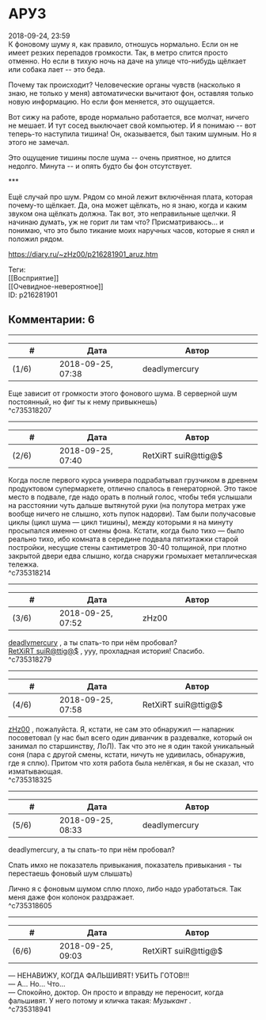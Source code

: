 АРУЗ
====

  
2018-09-24, 23:59  
 К фоновому шуму я, как правило, отношусь нормально. Если он не имеет резких перепадов громкости. Так, в метро спится просто отменно. Но если в тихую ночь на даче на улице что-нибудь щёлкает или собака лает -- это беда.   
   
 Почему так происходит? Человеческие органы чувств (насколько я знаю, не только у меня) автоматически вычитают фон, оставляя только новую информацию. Но если фон меняется, это ощущается.   
   
 Вот сижу на работе, вроде нормально работается, все молчат, ничего не мешает. И тут сосед выключает свой компьютер. И я понимаю -- вот теперь-то наступила тишина! Он, оказывается, был таким шумным. Но я этого не замечал.   
   
 Это ощущение тишины после шума -- очень приятное, но длится недолго. Минута -- и опять будто бы фон отсутствует.   
   
 \*\*\*   
   
 Ещё случай про шум. Рядом со мной лежит включённая плата, которая почему-то щёлкает. Да, она может щёлкать, но я знаю, когда и каким звуком она щёлкать должна. Так вот, это неправильные щелчки. Я начинаю думать, уж не горит ли там что? Присматриваюсь... и понимаю, что это было тикание моих наручных часов, которые я снял и положил рядом.   
  
<https://diary.ru/~zHz00/p216281901_aruz.htm>  
  
Теги:  
[[Восприятие]]  
[[Очевидное-невероятное]]  
ID: p216281901  


Комментарии: 6
--------------

  


---



|         #         |              Дата              |                     Автор                     |           ID           |
| --- | --- | --- | --- |
| (1/6) | 2018-09-25, 07:38 | deadlymercury | c735318207 |

  
 Еще зависит от громкости этого фонового шума. В серверной шум постоянный, но фиг ты к нему привыкнешь)   
 ^c735318207

---



|         #         |              Дата              |                     Автор                     |           ID           |
| --- | --- | --- | --- |
| (2/6) | 2018-09-25, 07:40 | RetXiRT suiR@ttig@$ | c735318214 |

  
  Когда после первого курса универа подрабатывал грузчиком в древнем продуктовом супермаркете, отлично спалось в генераторной. Это такое место в подвале, где надо орать в полный голос, чтобы тебя услышали на расстоянии чуть дальше вытянутой руки (на полутора метрах уже вообще ничего не слышно, хоть пупок надорви). Там были получасовые циклы (цикл шума — цикл тишины), между которыми я на минуту просыпался именно от смены фона. Кстати, когда было тихо — было реально тихо, ибо комната в середине подвала пятиэтажки старой постройки, несущие стены сантиметров 30-40 толщиной, при плотно закрытой двери едва слышно, когда снаружи громыхает металлическая тележка.    
 ^c735318214

---



|         #         |              Дата              |                     Автор                     |           ID           |
| --- | --- | --- | --- |
| (3/6) | 2018-09-25, 07:52 | zHz00 | c735318279 |

  
  [deadlymercury](http://crazysupp.diary.ru "Записки безумного саппорта")  , а ты спать-то при нём пробовал?   
  [RetXiRT suiR@ttig@$](http://Hellspawn.diary.ru "Горчичник")  , ууу, прохладная история! Спасибо.   
 ^c735318279

---



|         #         |              Дата              |                     Автор                     |           ID           |
| --- | --- | --- | --- |
| (4/6) | 2018-09-25, 07:58 | RetXiRT suiR@ttig@$ | c735318325 |

  
   [zHz00](https://zHz00.diary.ru "Untitled")  , пожалуйста. Я, кстати, не сам это обнаружил — напарник посоветовал (у нас был всего один диванчик в раздевалке, который он занимал по старшинству, ЛоЛ). Так что это не я один такой уникальный соня (пара с другой смены, кстати, ничуть не удивилась, обнаружив, где я сплю). Притом что хотя работа была нелёгкая, я бы не сказал, что изматывающая.    
 ^c735318325

---



|         #         |              Дата              |                     Автор                     |           ID           |
| --- | --- | --- | --- |
| (5/6) | 2018-09-25, 08:33 | deadlymercury | c735318605 |

  
  deadlymercury, а ты спать-то при нём пробовал?   
    
 Спать имхо не показатель привыкания, показатель привыкания - ты перестаешь фоновый шум слышать)   
   
 Лично я с фоновым шумом сплю плохо, либо надо уработаться. Так меня даже фон колонок раздражает.   
 ^c735318605

---



|         #         |              Дата              |                     Автор                     |           ID           |
| --- | --- | --- | --- |
| (6/6) | 2018-09-25, 09:03 | RetXiRT suiR@ttig@$ | c735318941 |

  
  — НЕНАВИЖУ, КОГДА ФАЛЬШИВЯТ! УБИТЬ ГОТОВ!!!   
 — А… Но… Что…   
 — Спокойно, доктор. Он просто и вправду не переносит, когда фальшивят. У него потому и кличка такая:  *Музыкант*  .    
 ^c735318941